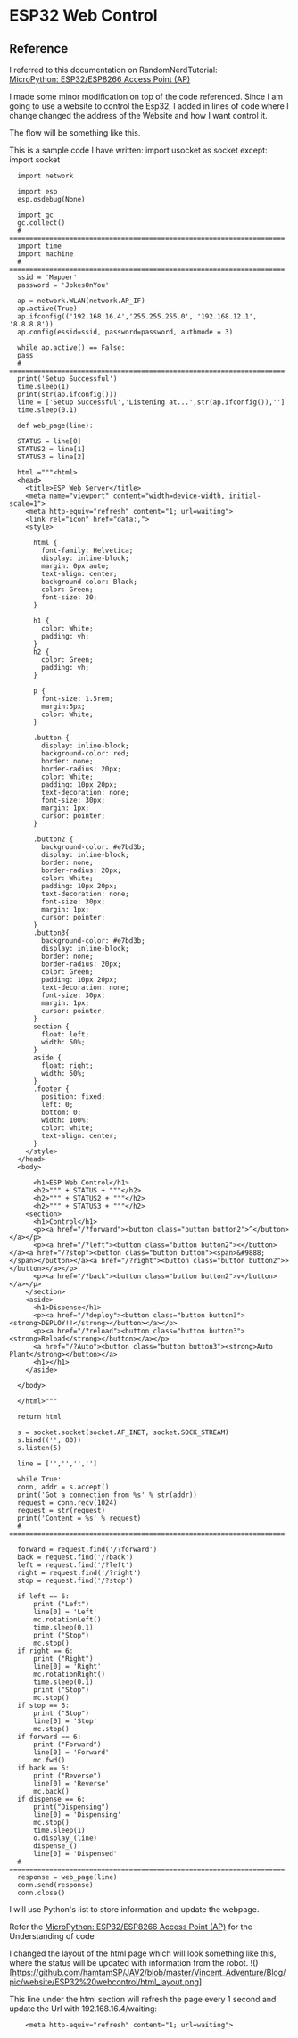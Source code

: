 # ESP32 Web Control
## Reference
I referred to this documentation on RandomNerdTutorial:   
[MicroPython: ESP32/ESP8266 Access Point (AP)](https://randomnerdtutorials.com/micropython-esp32-esp8266-access-point-ap/)

I made some minor modification on top of the code referenced. Since I am going to use a website to control the Esp32, I added in lines of code where I change changed the address of the Website and how I want control it.

The flow will be something like this.
![]()

This is a sample code I have written:
      import usocket as socket
      except:
      import socket

      import network

      import esp
      esp.osdebug(None)

      import gc
      gc.collect()
      # =====================================================================
      import time
      import machine
      # =====================================================================
      ssid = 'Mapper'
      password = 'JokesOnYou'

      ap = network.WLAN(network.AP_IF)
      ap.active(True)
      ap.ifconfig(('192.168.16.4','255.255.255.0', '192.168.12.1', '8.8.8.8'))
      ap.config(essid=ssid, password=password, authmode = 3)

      while ap.active() == False:
      pass
      # =====================================================================
      print('Setup Successful')
      time.sleep(1)
      print(str(ap.ifconfig()))
      line = ['Setup Successful','Listening at...',str(ap.ifconfig()),'']
      time.sleep(0.1)

      def web_page(line):

      STATUS = line[0]
      STATUS2 = line[1]
      STATUS3 = line[2]

      html ="""<html>
      <head>
        <title>ESP Web Server</title>
        <meta name="viewport" content="width=device-width, initial-scale=1">
        <meta http-equiv="refresh" content="1; url=waiting">
        <link rel="icon" href="data:,">
        <style>

          html {
            font-family: Helvetica;
            display: inline-block;
            margin: 0px auto;
            text-align: center;
            background-color: Black;
            color: Green;
            font-size: 20;
          }

          h1 {
            color: White;
            padding: vh;
          }
          h2 {
            color: Green;
            padding: vh;
          }

          p {
            font-size: 1.5rem;
            margin:5px;
            color: White;
          }

          .button {
            display: inline-block;
            background-color: red;
            border: none;
            border-radius: 20px;
            color: White;
            padding: 10px 20px;
            text-decoration: none;
            font-size: 30px;
            margin: 1px;
            cursor: pointer;
          }

          .button2 {
            background-color: #e7bd3b;
            display: inline-block;
            border: none;
            border-radius: 20px;
            color: White;
            padding: 10px 20px;
            text-decoration: none;
            font-size: 30px;
            margin: 1px;
            cursor: pointer;
          }
          .button3{
            background-color: #e7bd3b;
            display: inline-block;
            border: none;
            border-radius: 20px;
            color: Green;
            padding: 10px 20px;
            text-decoration: none;
            font-size: 30px;
            margin: 1px;
            cursor: pointer;
          }
          section {
            float: left;
            width: 50%;
          }
          aside {
            float: right;
            width: 50%;
          }
          .footer {
            position: fixed;
            left: 0;
            bottom: 0;
            width: 100%;
            color: white;
            text-align: center;
          }
        </style>
      </head>
      <body>

          <h1>ESP Web Control</h1>
          <h2>""" + STATUS + """</h2>
          <h2>""" + STATUS2 + """</h2>
          <h2>""" + STATUS3 + """</h2>
        <section>
          <h1>Control</h1>
          <p><a href="/?forward"><button class="button button2">^</button></a></p>
          <p><a href="/?left"><button class="button button2"><</button></a><a href="/?stop"><button class="button button"><span>&#9888;</span></button></a><a href="/?right"><button class="button button2">></button></a></p>
          <p><a href="/?back"><button class="button button2">v</button></a></p>
        </section>
        <aside>
          <h1>Dispense</h1>
          <p><a href="/?deploy"><button class="button button3"><strong>DEPLOY!!</strong></button></a></p>
          <p><a href="/?reload"><button class="button button3"><strong>Reload</strong></button></a></p>
          <a href="/?Auto"><button class="button button3"><strong>Auto Plant</strong></button></a>
          <h1></h1>
        </aside>

      </body>

      </html>"""

      return html

      s = socket.socket(socket.AF_INET, socket.SOCK_STREAM)
      s.bind(('', 80))
      s.listen(5)

      line = ['','','','']

      while True:
      conn, addr = s.accept()
      print('Got a connection from %s' % str(addr))
      request = conn.recv(1024)
      request = str(request)
      print('Content = %s' % request)
      # =====================================================================

      forward = request.find('/?forward')
      back = request.find('/?back')
      left = request.find('/?left')
      right = request.find('/?right')
      stop = request.find('/?stop')

      if left == 6:
          print ("Left")
          line[0] = 'Left'
          mc.rotationLeft()
          time.sleep(0.1)
          print ("Stop")
          mc.stop()
      if right == 6:
          print ("Right")
          line[0] = 'Right'
          mc.rotationRight()
          time.sleep(0.1)
          print ("Stop")
          mc.stop()
      if stop == 6:
          print ("Stop")
          line[0] = 'Stop'
          mc.stop()
      if forward == 6:
          print ("Forward")
          line[0] = 'Forward'
          mc.fwd()
      if back == 6:
          print ("Reverse")
          line[0] = 'Reverse'
          mc.back()
      if dispense == 6:
          print("Dispensing")
          line[0] = 'Dispensing'
          mc.stop()
          time.sleep(1)
          o.display_(line)
          dispense_()
          line[0] = 'Dispensed'
      # =====================================================================
      response = web_page(line)
      conn.send(response)
      conn.close()

I will use Python's list to store information and update the webpage.

Refer the [MicroPython: ESP32/ESP8266 Access Point (AP)](https://randomnerdtutorials.com/micropython-esp32-esp8266-access-point-ap/) for the Understanding of code

I changed the layout of the html page which will look something like this, where the status will be updated with information from the robot.
!()[https://github.com/hamtamSP/JAV2/blob/master/Vincent_Adventure/Blog/pic/website/ESP32%20webcontrol/html_layout.png]

This line under the html section will refresh the page every 1 second and update the Url with 192.168.16.4/waiting:   

        <meta http-equiv="refresh" content="1; url=waiting">
